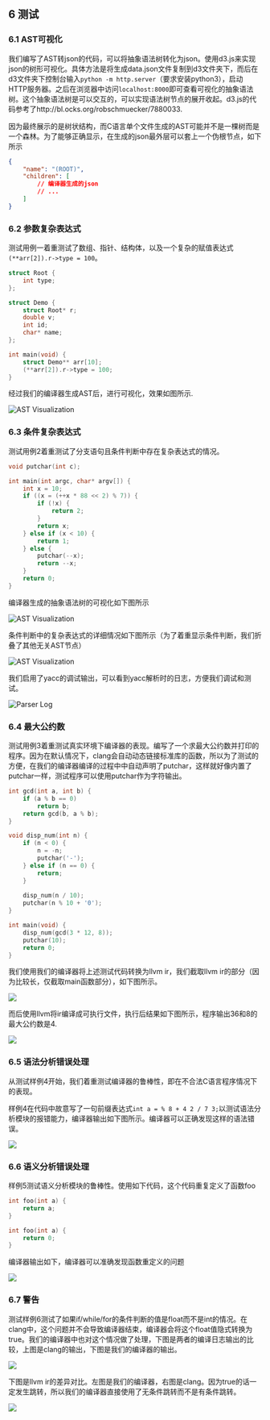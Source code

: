 ## 6 测试

### 6.1 AST可视化

我们编写了AST转json的代码，可以将抽象语法树转化为json。使用d3.js来实现json的树形可视化。具体方法是将生成data.json文件复制到d3文件夹下，而后在d3文件夹下控制台输入```python -m http.server```（要求安装python3），启动HTTP服务器。之后在浏览器中访问```localhost:8000```即可查看可视化的抽象语法树。这个抽象语法树是可以交互的，可以实现语法树节点的展开收起。d3.js的代码参考了http://bl.ocks.org/robschmuecker/7880033.

因为最终展示的是树状结构，而C语言单个文件生成的AST可能并不是一棵树而是一个森林。为了能够正确显示，在生成的json最外层可以套上一个伪根节点，如下所示

```JSON
{
    "name": "(ROOT)",
    "children": [
        // 编译器生成的json
        // ...
    ]
}
```

### 6.2 参数复杂表达式

测试用例一着重测试了数组、指针、结构体，以及一个复杂的赋值表达式```(**arr[2]).r->type = 100```。

```C
struct Root {
	int type;
};

struct Demo {
	struct Root* r;
	double v;
	int id;
	char* name;
};

int main(void) {
	struct Demo** arr[10];
	(**arr[2]).r->type = 100;
}
```

经过我们的编译器生成AST后，进行可视化，效果如图所示.

![AST Visualization](ast2json.png)

### 6.3 条件复杂表达式

测试用例2着重测试了分支语句且条件判断中存在复杂表达式的情况。

```C
void putchar(int c);

int main(int argc, char* argv[]) {
    int x = 10;
    if ((x = (++x * 88 << 2) % 7)) {
        if (!x) {
            return 2;
        }
        return x;
    } else if (x < 10) {
        return 1;
    } else {
        putchar(--x);
        return --x;
    }
    return 0;
}
```

编译器生成的抽象语法树的可视化如下图所示

![AST Visualization](ast2json2.png)

条件判断中的复杂表达式的详细情况如下图所示（为了着重显示条件判断，我们折叠了其他无关AST节点）

![AST Visualization](ast2json3.png)

我们启用了yacc的调试输出，可以看到yacc解析时的日志，方便我们调试和测试。

![Parser Log](parser.png)

### 6.4 最大公约数

测试用例3着重测试真实环境下编译器的表现。编写了一个求最大公约数并打印的程序。因为在默认情况下，clang会自动动态链接标准库的函数，所以为了测试的方便，在我们的编译器编译的过程中中自动声明了putchar，这样就好像内置了putchar一样，测试程序可以使用putchar作为字符输出。

```C
int gcd(int a, int b) {
    if (a % b == 0)
        return b;
    return gcd(b, a % b);
}

void disp_num(int n) {
	if (n < 0) {
		n = -n;
		putchar('-');
	} else if (n == 0) {
		return;
	}
	
	disp_num(n / 10);
	putchar(n % 10 + '0');
}

int main(void) {
    disp_num(gcd(3 * 12, 8));
	putchar(10);
    return 0;
}
```

我们使用我们的编译器将上述测试代码转换为llvm ir，我们截取llvm ir的部分（因为比较长，仅截取main函数部分），如下图所示。

![](gcd_ir.png)

而后使用llvm将ir编译成可执行文件，执行后结果如下图所示，程序输出36和8的最大公约数是4.

![](gcd_out.png)

### 6.5 语法分析错误处理

从测试样例4开始，我们着重测试编译器的鲁棒性，即在不合法C语言程序情况下的表现。

样例4在代码中故意写了一句前缀表达式```int a = % 8 + 4 2 / 7 3;```以测试语法分析模块的报错能力，编译器输出如下图所示。编译器可以正确发现这样的语法错误。

![](demo4.png)

### 6.6 语义分析错误处理

样例5测试语义分析模块的鲁棒性。使用如下代码，这个代码重复定义了函数foo

```C
int foo(int a) {
	return a;
}

int foo(int a) {
	return 0;
}
```

编译器输出如下，编译器可以准确发现函数重定义的问题

![](demo5.png)

### 6.7 警告

测试样例6测试了如果if/while/for的条件判断的值是float而不是int的情况。在clang中，这个问题并不会导致编译器结束，编译器会将这个float值隐式转换为true。我们的编译器中也对这个情况做了处理，下图是两者的编译日志输出的比较，上图是clang的输出，下图是我们的编译器的输出。

![](demo6-1.png)

下图是llvm ir的差异对比。左图是我们的编译器，右图是clang。因为true的话一定发生跳转，所以我们的编译器直接使用了无条件跳转而不是有条件跳转。

![](demo6-2.png)